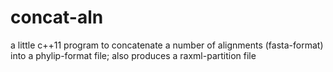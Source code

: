 concat-aln
==========

a little c++11 program to concatenate a number of alignments (fasta-format) into a phylip-format file; also produces a raxml-partition file

